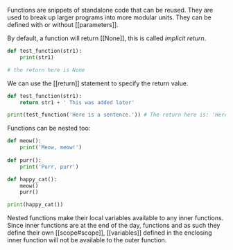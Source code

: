 Functions are snippets of standalone code that can be reused. They are used to break up larger programs into more modular units. They can be defined with or without [[parameters]]. 

By default, a function will return [[None]],  this is called _implicit return_.

```python
def test_function(str1):
	print(str1)

# the return here is None
```

We can use the [[return]] statement to specify the return value.

```python
def test_function(str1):
	return str1 + ' This was added later'

print(test_function('Here is a sentence.')) # The return here is: 'Here is a sentence. This was added later'
```

Functions can be nested too:
```python
def meow():
	print('Meow, meow!')
	
def purr():
	print('Purr, purr')

def happy_cat():
	meow()
	purr()

print(happy_cat())
```
Nested functions make their local variables available to any inner functions. Since inner functions are at the end of the day, functions and as such they define their own [[scope#scope]], [[variables]] defined in the enclosing inner function will not be available to the outer function.



